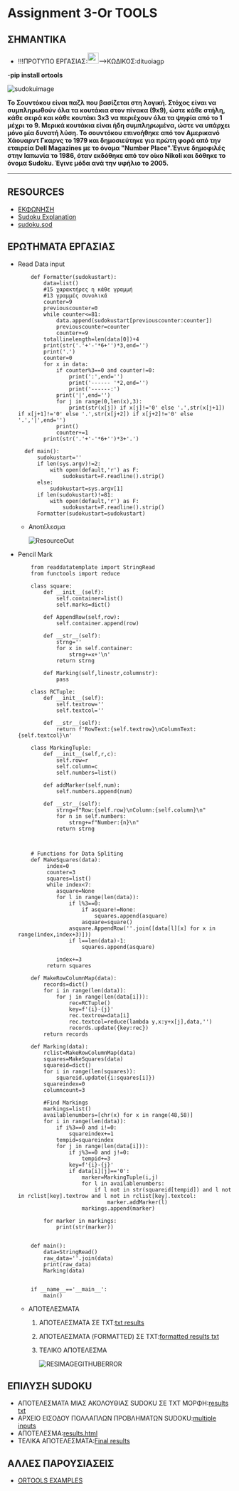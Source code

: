 # Assignment 3-Or TOOLS

## **ΣΗΜΑΝΤΙΚΑ**
   - !!!ΠΡΟΤΥΠΟ ΕΡΓΑΣΙΑΣ:<a href="http://algolab.dit.uoi.gr/DITUOI_AGP_SUDOKU/assignmentDitSudoku.zip"><img src="https://image.flaticon.com/icons/png/512/28/28814.png" width="25px" height="25px"/></a>-->ΚΩΔΙΚΟΣ:dituoiagp

   -**pip install ortools**

![sudokuimage](https://upload.wikimedia.org/wikipedia/commons/thumb/f/ff/Sudoku-by-L2G-20050714.svg/1200px-Sudoku-by-L2G-20050714.svg.png)

**Το Σουντόκου είναι παζλ που βασίζεται στη λογική. Στόχος είναι να συμπληρωθούν όλα τα κουτάκια στον πίνακα (9x9), ώστε κάθε στήλη, κάθε σειρά και κάθε κουτάκι 3x3 να περιέχουν όλα τα ψηφία από το 1 μέχρι το 9. Μερικά κουτάκια είναι ήδη συμπληρωμένα, ώστε να υπάρχει μόνο μία δυνατή λύση.
Το σουντόκου επινοήθηκε από τον Αμερικανό Χάουαρντ Γκαρνς το 1979 και δημοσιεύτηκε για πρώτη φορά από την εταιρεία Dell Magazines με το όνομα "Number Place".Έγινε δημοφιλές στην Ιαπωνία το 1986, όταν εκδόθηκε από τον οίκο Nikoli και δόθηκε το όνομα Sudoku. Έγινε μόδα ανά την υφήλιο το 2005.**

---
## RESOURCES

* [ΕΚΦΩΝΗΣΗ](https://chgogos.github.io/dituoi_agp/resources/agp_assignment20210515.pdf)
* [Sudoku Explanation](https://www.sudoku.name/rules/el)
* [sudoku.sod](https://github.com/vasnastos/DITUOI_AGP_SUDOKU/blob/main/RESOURCES/sudoku.sod)


## ΕΡΩΤΗΜΑΤΑ ΕΡΓΑΣΙΑΣ
* Read Data input

    ```
        def Formatter(sudokustart):
            data=list()
            #15 χαρακτήρες η κάθε γραμμή
            #13 γραμμές συνολικά
            counter=9
            previouscounter=0
            while counter<=81:
                data.append(sudokustart[previouscounter:counter])
                previouscounter=counter
                counter+=9
            totallinelength=len(data[0])+4
            print(str('.'+'-'*6+'')*3,end='')
            print('.')
            counter=0
            for x in data:
                if counter%3==0 and counter!=0:
                    print(':',end='')
                    print('------ '*2,end='')
                    print('------:')
                print('|',end='')
                for j in range(0,len(x),3):
                    print(str(x[j]) if x[j]!='0' else '.',str(x[j+1]) if x[j+1]!='0' else '.',str(x[j+2]) if x[j+2]!='0' else '.','|',end='')
                print()
                counter+=1
            print(str('.'+'-'*6+'')*3+'.')

      def main():
          sudokustart=''
          if len(sys.argv)!=2:
              with open(default,'r') as F:
                  sudokustart=F.readline().strip()
          else:
              sudokustart=sys.argv[1]
          if len(sudokustart)!=81:
              with open(default,'r') as F:
                  sudokustart=F.readline().strip()
          Formatter(sudokustart=sudokustart) 
    ```

    * Αποτέλεσμα

        ![ResourceOut](https://raw.githubusercontent.com/vasnastos/DITUOI_AGP_SUDOKU/main/RESOURCES/sudoku.png?token=APD2HAJ6YRAI5LLZ33UF4DLAWM7VI)

* Pencil Mark
    ```
        from readdatatemplate import StringRead
        from functools import reduce

        class square:
            def __init__(self):
                self.container=list()
                self.marks=dict()

            def AppendRow(self,row):
                self.container.append(row)

            def __str__(self):
                strng=''
                for x in self.container:
                    strng+=x+'\n'
                return strng

            def Marking(self,linestr,columnstr):
                pass

        class RCTuple:
            def __init__(self):
                self.textrow=''
                self.textcol=''

            def __str__(self):
                return f'RowText:{self.textrow}\nColumnText:{self.textcol}\n'

        class MarkingTuple:
            def __init__(self,r,c):
                self.row=r
                self.column=c
                self.numbers=list()

            def addMarker(self,num):
                self.numbers.append(num)

            def __str__(self):
                strng=f"Row:{self.row}\nColumn:{self.column}\n"
                for n in self.numbers:
                    strng+=f"Number:{n}\n"
                return strng



        # Functions for Data Spliting
        def MakeSquares(data):
             index=0
             counter=3
             squares=list()
             while index<7:
                asquare=None
                for l in range(len(data)):
                    if l%3==0:
                        if asquare!=None:
                            squares.append(asquare)
                        asquare=square()
                    asquare.AppendRow(''.join([data[l][x] for x in range(index,index+3)]))
                    if l==len(data)-1:
                        squares.append(asquare)

                index+=3
             return squares

        def MakeRowColumnMap(data):
            records=dict()
            for i in range(len(data)):
                for j in range(len(data[i])):
                    rec=RCTuple()
                    key=f'{i}-{j}'
                    rec.textrow=data[i]
                    rec.textcol=reduce(lambda y,x:y+x[j],data,'')
                    records.update({key:rec})
            return records

        def Marking(data):
            rclist=MakeRowColumnMap(data)
            squares=MakeSquares(data)
            squareid=dict()
            for i in range(len(squares)):
                squareid.update({i:squares[i]})
            squareindex=0
            columncount=3

            #Find Markings
            markings=list()
            availablenumbers=[chr(x) for x in range(48,58)]
            for i in range(len(data)):
                if i%3==0 and i!=0:
                    squareindex+=1
                tempid=squareindex
                for j in range(len(data[i])):
                    if j%3==0 and j!=0:
                        tempid+=3
                    key=f'{i}-{j}'
                    if data[i][j]=='0':
                        marker=MarkingTuple(i,j)
                        for l in availablenumbers:
                            if l not in str(squareid[tempid]) and l not in rclist[key].textrow and l not in rclist[key].textcol:    
                                marker.addMarker(l)
                        markings.append(marker)

            for marker in markings:
                print(str(marker))


        def main():
            data=StringRead()
            raw_data=''.join(data)
            print(raw_data)
            Marking(data)


        if __name__=='__main__':
            main()
    ```

    * ΑΠΟΤΕΛΕΣΜΑΤΑ
       1. ΑΠΟΤΕΛΕΣΜΑΤΑ ΣΕ TXT:[txt results](https://github.com/vasnastos/DITUOI_AGP_SUDOKU/blob/main/2/results.out)
       2. ΑΠΟΤΕΛΕΣΜΑΤΑ (FORMATTED) ΣΕ TXT:[formatted results txt](https://github.com/vasnastos/DITUOI_AGP_SUDOKU/blob/main/2/resultsmarking.out)
       3. ΤΕΛΙΚΟ ΑΠΟΤΕΛΕΣΜΑ

           ![RESIMAGEGITHUBERROR](https://raw.githubusercontent.com/vasnastos/DITUOI_AGP_SUDOKU/main/RESOURCES/maqrkingnums.png?token=APD2HAOG774EASTTIUWAIO3AWR3LA)
   
## ΕΠΙΛΥΣΗ SUDOKU
  * ΑΠΟΤΕΛΕΣΜΑΤΑ ΜΙΑΣ ΑΚΟΛΟΥΘΙΑΣ SUDOKU ΣΕ ΤΧΤ ΜΟΡΦΗ:[results txt](https://github.com/vasnastos/DITUOI_AGP_SUDOKU/blob/main/3/solverresults.out)
  * ΑΡΧΕΙΟ ΕΙΣΟΔΟΥ ΠΟΛΛΑΠΛΩΝ ΠΡΟΒΛΗΜΑΤΩΝ SUDOKU:[multiple inputs](https://github.com/vasnastos/DITUOI_AGP_SUDOKU/blob/main/RESOURCES/sudokusequence.input)
  * ΑΠΟΤΕΛΕΣΜΑ:[results.html](http://algolab.dit.uoi.gr/DITUOI_AGP_SUDOKU/)
  * ΤΕΛΙΚΑ ΑΠΟΤΕΛΕΣΜΑΤΑ:[Final results](https://raw.githubusercontent.com/vasnastos/DITUOI_AGP_SUDOKU/main/sequences.out?token=APD2HAN7BJ24LYMMQOA5B5TAXNQLA) 

## ΑΛΛΕΣ ΠΑΡΟΥΣΙΑΣΕΙΣ
  * [ORTOOLS EXAMPLES](ortools.md)



